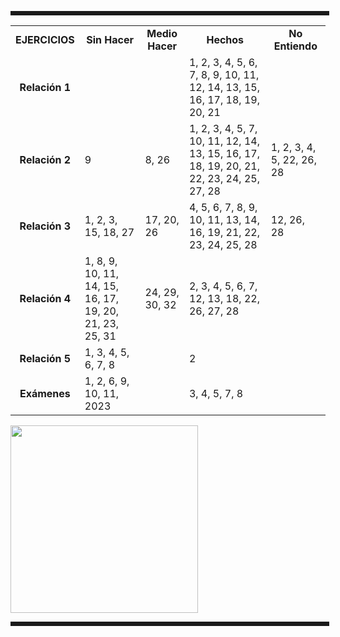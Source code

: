 <hr width="100%" color="#0000FF" style="border-style:dotted">
<table>
  <tr>
    <td align="center"><b>EJERCICIOS</b></td>
    <td align="center"><b>Sin Hacer</b></td>
    <td align="center"><b>Medio Hacer</b></td>
    <td align="center"><b>Hechos</b></td>
    <td align="center"><b>No Entiendo</b></td>
  </tr>
  <tr>
    <td align="center"><b>Relación 1</b></td>
    <td></td>
    <td></td>
    <td>1, 2, 3, 4, 5, 6, 7, 8, 9, 10, 11, 12, 14, 13, 15, 16, 17, 18, 19, 20, 21</td>
    <td></td>
  </tr>
  <tr>
    <td align="center"><b>Relación 2</b></td>
    <td>9</td>
    <td>8, 26</td>
    <td>1, 2, 3, 4, 5, 7, 10, 11, 12, 14, 13,  15, 16, 17, 18, 19, 20, 21, 22, 23, 24, 25, 27, 28</td>
    <td>1, 2, 3, 4, 5, 22, 26, 28</td>
  </tr>
  <tr>
    <td align="center"><b>Relación 3</b></td>
    <td>1, 2, 3, 15, 18, 27</td>
    <td>17, 20, 26</td>
    <td>4, 5, 6, 7, 8, 9, 10, 11, 13, 14,  16, 19, 21, 22, 23, 24, 25, 28</td>
    <td>12, 26, 28</td>
  </tr>
  <tr>
    <td align="center"><b>Relación 4</b></td>
    <td>1, 8, 9, 10, 11, 14, 15, 16, 17, 19, 20, 21, 23, 25, 31</td>
    <td>24, 29, 30, 32</td>
    <td>2, 3, 4, 5, 6, 7, 12, 13, 18, 22, 26, 27, 28</td>
    <td></td>
  </tr>
  <tr>
    <td align="center"><b>Relación 5</b></td>
    <td>1, 3, 4, 5, 6, 7, 8</td>
    <td></td>
    <td>2</td>
    <td></td>
    </tr>
     <tr>
    <td align="center"><b>Exámenes</b></td>
    <td>1, 2, 6, 9, 10, 11, 2023</td>
    <td></td>
    <td>3, 4, 5, 7, 8</td>
    <td></td>
  </tr>
</table>
<img src="https://media.giphy.com/media/NTur7XlVDUdqM/giphy.gif" width="300" />

<hr width="100%" color="#0000FF" style="border-style:dotted">
